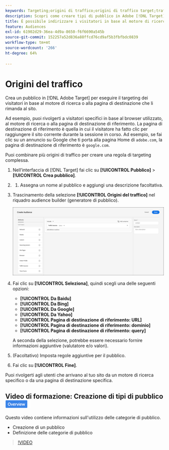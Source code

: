 ```yaml
---
keywords: Targeting;origini di traffico;origini di traffico target;traffico da motore di ricerca;motore di ricerca;pagina di destinazione;pagina di destinazione di target;pagina di destinazione di riferimento
description: Scopri come creare tipi di pubblico in Adobe [!DNL Target] per eseguire il targeting dei visitatori in base al motore di ricerca o alla pagina di destinazione che li rimanda al sito.
title: È possibile indirizzare i visitatori in base al motore di ricerca o al sito di riferimento?
feature: Audiences
exl-id: 61902d29-36ea-4d9a-8650-f6f6690a545b
source-git-commit: 152257a52d836a88ffcd76cd9af5b3fbfbdc0839
workflow-type: tm+mt
source-wordcount: '266'
ht-degree: 64%

---
```


# Origini del traffico

Crea un pubblico in [!DNL Adobe Target] per eseguire il targeting dei visitatori in base al motore di ricerca o alla pagina di destinazione che li rimanda al sito.

Ad esempio, puoi rivolgerti a visitatori specifici in base al browser utilizzato, al motore di ricerca o alla pagina di destinazione di riferimento. La pagina di destinazione di riferimento è quella in cui il visitatore ha fatto clic per raggiungere il sito corrente durante la sessione in corso. Ad esempio, se fai clic su un annuncio su Google che ti porta alla pagina Home di `adobe.com`, la pagina di destinazione di riferimento è `google.com`.

Puoi combinare più origini di traffico per creare una regola di targeting complessa.

1. Nell’interfaccia di [!DNL Target] fai clic su **[!UICONTROL Pubblico]** > **[!UICONTROL Crea pubblico]**.
1. 
   1. Assegna un nome al pubblico e aggiungi una descrizione facoltativa.
1. Trascinamento della selezione **[!UICONTROL Origini del traffico]** nel riquadro audience builder (generatore di pubblico).

   ![](assets/target_traffic_source.png)

1. Fai clic su **[!UICONTROL Seleziona]**, quindi scegli una delle seguenti opzioni:

   * **[!UICONTROL Da Baidu]**
   * **[!UICONTROL Da Bing]**
   * **[!UICONTROL Da Google]**
   * **[!UICONTROL Da Yahoo]**
   * **[!UICONTROL Pagina di destinazione di riferimento: URL]**
   * **[!UICONTROL Pagina di destinazione di riferimento: dominio]**
   * **[!UICONTROL Pagina di destinazione di riferimento: query]**

   A seconda della selezione, potrebbe essere necessario fornire informazioni aggiuntive (valutatore e/o valori).

1. (Facoltativo) Imposta regole aggiuntive per il pubblico.
1. Fai clic su **[!UICONTROL Fine]**.

Puoi rivolgerti agli utenti che arrivano al tuo sito da un motore di ricerca specifico o da una pagina di destinazione specifica.

## Video di formazione: Creazione di tipi di pubblico ![Icona Panoramica](/help/main/assets/overview.png)

Questo video contiene informazioni sull&#39;utilizzo delle categorie di pubblico.

* Creazione di un pubblico
* Definizione delle categorie di pubblico

>[!VIDEO](https://video.tv.adobe.com/v/17392)
